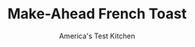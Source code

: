 ---
layout: ../../layouts/MarkdownPostLayout.astro
title: Make-Ahead French Toast
author: America's Test Kitchen
pubDate: 2023-03-15
description: "Our goal: Crisp, custardy French toast straight from the freezer-fast enough to give cereal a run for its money."
image_url: https://res.cloudinary.com/hksqkdlah/image/upload/ar_1:1,c_fill,dpr_2.0,f_auto,fl_lossy.progressive.strip_profile,g_faces:auto,q_auto:low,w_344/7488_sfs-makeahead-frenchtst02-280731
tags: ["Main Courses","Make Ahead","Breads","Breakfast & Brunch"]
calories: 2152
protein: 6
carbohydrates: 25
fats: 
fiber: 1
ingredients: ["4 tablespoons, unsalted butter","2 cups, half-and-half","2 large, eggs","1/4 cup, packed light brown sugar","2 tablespoons, all-purpose flour","2 tablespoons, vanilla extract","2 teaspoons, ground cinnamon","1/2 teaspoon, salt","8 slices, hearty white sandwich bread (see note)"]
serves: 8
time: "50 minutes, plus 30 minutes freezing"
instructions: ["MAKE CUSTARD: Heat butter in large saucepan over medium-low heat until golden brown and fragrant, about 5 minutes. Off heat, whisk in half-and-half, eggs, sugar, flour, vanilla, cinnamon, and salt; transfer to 13- by 9-inch baking dish.","PREPARE BREAD: Adjust oven rack to middle position and heat broiler. Set wire rack inside rimmed baking sheet. Arrange bread on rack and broil until golden brown, about 2 minutes per side. Decrease oven temperature to 350 degrees. Soak half of toast slices in custard mixture until just saturated, about 30 seconds per side. Return soaked bread to rack and repeat with remaining toast. Bake until center of bread registers 160 degrees on an instant-read thermometer, about 8 minutes.","FREEZE: Let toast cool on rack 10 minutes and then freeze until firm, about 30 minutes. Transfer slices to zipper-lock freezer bag and freeze for up to 1 month. When ready to eat, toast in toaster on medium power until heated through. Serve."]
nutrition: ["167 mg Potassium","130 mg Phosphorus","123 mg Calcium","1 mg Iron","22 mg Magnesium","283 mg Sodium","14 g Fat","1 mg Niacin (B3)","4 g Monounsaturated","1 g Polyunsaturated","84 mg Cholesterol","8 g Saturated","1 g Fiber","8 µg Folic acid","27 µg Folate (food)","11 g Sugars","2 µg Vitamin K","71 g Water","25 g Carbs","42 µg Folate equivalent (total)","6 g Protein","127 µg Vitamin A","269 kcal Energy","6 g Sugars, added","2152 calories"]
notes: "Firm, high-quality white sandwich bread, such as Arnold Country White or Pepperidge Farm Hearty White, works best here."
---